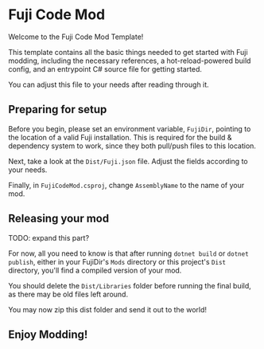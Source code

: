 # Fuji Code Mod

Welcome to the Fuji Code Mod Template!

This template contains all the basic things needed to get started with Fuji modding, including the necessary references, a hot-reload-powered build config, and an entrypoint C# source file for getting started.

You can adjust this file to your needs after reading through it.

## Preparing for setup

Before you begin, please set an environment variable, `FujiDir`, pointing to the location of a valid Fuji installation. This is required for the build & dependency system to work, since they both pull/push files to this location.

Next, take a look at the `Dist/Fuji.json` file. Adjust the fields according to your needs.

Finally, in `FujiCodeMod.csproj`, change `AssemblyName` to the name of your mod.

## Releasing your mod

TODO: expand this part?

For now, all you need to know is that after running `dotnet build` or `dotnet publish`, either in your FujiDir's `Mods` directory or this project's `Dist` directory, you'll find a compiled version of your mod.

You should delete the `Dist/Libraries` folder before running the final build, as there may be old files left around.

You may now zip this dist folder and send it out to the world!

## Enjoy Modding!